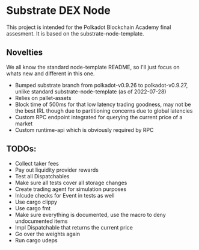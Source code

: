 # Substrate DEX Node
This project is intended for the Polkadot Blockchain Academy final assesment.
It is based on the substrate-node-template.

## Novelties
We all know the standard node-template README, so I'll just focus on whats new and different in this one.

- Bumped substrate branch from polkadot-v0.9.26 to polkadot-v0.9.27, unlike standard substrate-node-template (as of 2022-07-28)
- Relies on pallet-assets
- Block time of 500ms for that low latency trading goodness, may not be the best IRL though due to partitioning concerns due to global latencies
- Custom RPC endpoint integrated for querying the current price of a market
- Custom runtime-api which is obviously required by RPC

## TODOs:
- Collect taker fees
- Pay out liquidity provider rewards
- Test all Dispatchables
- Make sure all tests cover all storage changes
- Create trading agent for simulation purposes
- Inlcude checks for Event in tests as well
- Use cargo clippy
- Use cargo fmt
- Make sure everything is documented, use the macro to deny undocumented items
- Impl Dispatchable that returns the current price
- Go over the weights again
- Run cargo udeps